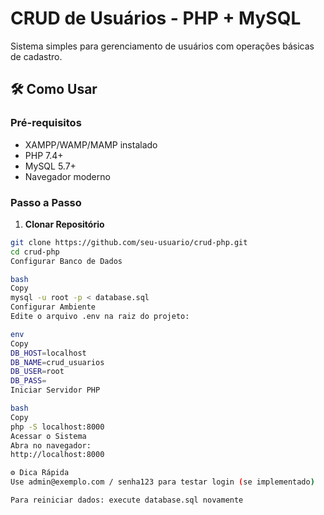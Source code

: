 # CRUD de Usuários - PHP + MySQL

Sistema simples para gerenciamento de usuários com operações básicas de cadastro.

## 🛠 Como Usar

### Pré-requisitos
- XAMPP/WAMP/MAMP instalado
- PHP 7.4+
- MySQL 5.7+
- Navegador moderno

### Passo a Passo

1. **Clonar Repositório**
```bash
git clone https://github.com/seu-usuario/crud-php.git
cd crud-php
Configurar Banco de Dados

bash
Copy
mysql -u root -p < database.sql
Configurar Ambiente
Edite o arquivo .env na raiz do projeto:

env
Copy
DB_HOST=localhost
DB_NAME=crud_usuarios
DB_USER=root
DB_PASS=
Iniciar Servidor PHP

bash
Copy
php -S localhost:8000
Acessar o Sistema
Abra no navegador:
http://localhost:8000

⚙️ Dica Rápida
Use admin@exemplo.com / senha123 para testar login (se implementado)

Para reiniciar dados: execute database.sql novamente